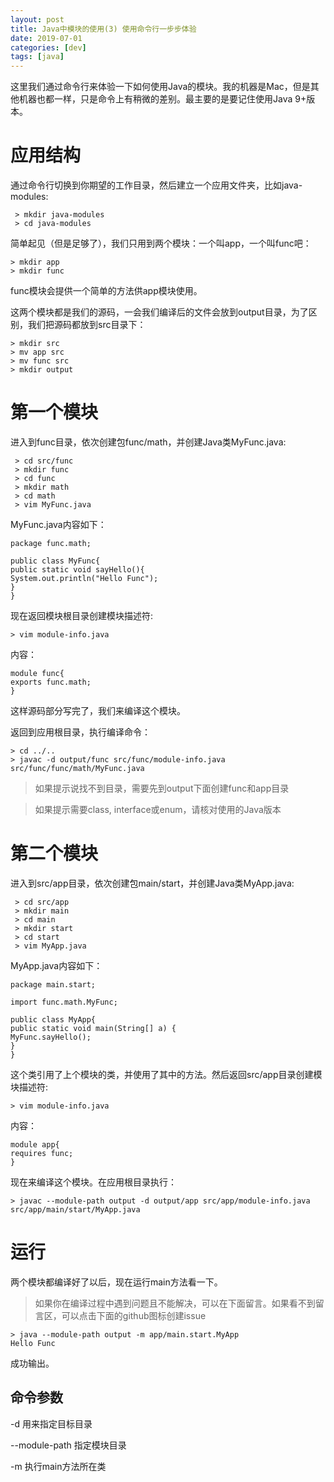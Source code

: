 ```yaml
---
layout: post
title: Java中模块的使用(3) 使用命令行一步步体验
date: 2019-07-01
categories: [dev]
tags: [java]
---
```


这里我们通过命令行来体验一下如何使用Java的模块。我的机器是Mac，但是其他机器也都一样，只是命令上有稍微的差别。最主要的是要记住使用Java 9+版本。

# 应用结构
通过命令行切换到你期望的工作目录，然后建立一个应用文件夹，比如java-modules:
```
 > mkdir java-modules
 > cd java-modules 
```
简单起见（但是足够了），我们只用到两个模块：一个叫app，一个叫func吧：
```
> mkdir app
> mkdir func
```
func模块会提供一个简单的方法供app模块使用。

这两个模块都是我们的源码，一会我们编译后的文件会放到output目录，为了区别，我们把源码都放到src目录下：
```
> mkdir src  
> mv app src
> mv func src
> mkdir output
```
# 第一个模块
进入到func目录，依次创建包func/math，并创建Java类MyFunc.java:
```
 > cd src/func 
 > mkdir func  
 > cd func    
 > mkdir math     
 > cd math   
 > vim MyFunc.java  
```
MyFunc.java内容如下：
```
package func.math;

public class MyFunc{
public static void sayHello(){
System.out.println("Hello Func");
}
}
```
现在返回模块根目录创建模块描述符:
```
> vim module-info.java
```
内容：
```
module func{
exports func.math;
}
```
这样源码部分写完了，我们来编译这个模块。

返回到应用根目录，执行编译命令：
```
> cd ../.. 
> javac -d output/func src/func/module-info.java src/func/func/math/MyFunc.java
```
> 如果提示说找不到目录，需要先到output下面创建func和app目录

> 如果提示需要class, interface或enum，请核对使用的Java版本

# 第二个模块
进入到src/app目录，依次创建包main/start，并创建Java类MyApp.java:
```
 > cd src/app 
 > mkdir main  
 > cd main    
 > mkdir start     
 > cd start   
 > vim MyApp.java  
```
MyApp.java内容如下：
```
package main.start;

import func.math.MyFunc;

public class MyApp{
public static void main(String[] a) {
MyFunc.sayHello();
}
}
```
这个类引用了上个模块的类，并使用了其中的方法。然后返回src/app目录创建模块描述符:
```
> vim module-info.java
```
内容：
```
module app{
requires func;
}
```
现在来编译这个模块。在应用根目录执行：
```
> javac --module-path output -d output/app src/app/module-info.java src/app/main/start/MyApp.java
```
# 运行
两个模块都编译好了以后，现在运行main方法看一下。
> 如果你在编译过程中遇到问题且不能解决，可以在下面留言。如果看不到留言区，可以点击下面的github图标创建issue

```
> java --module-path output -m app/main.start.MyApp
Hello Func
```
成功输出。

## 命令参数
-d 用来指定目标目录

--module-path 指定模块目录

-m 执行main方法所在类
